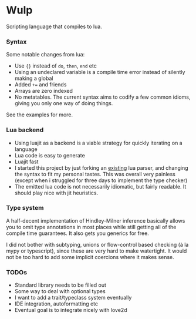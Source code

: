 # Wulp

Scripting language that compiles to lua.

### Syntax
Some notable changes from lua:

* Use `{}` instead of `do`, `then`, `end` etc
* Using an undeclared variable is a compile time error instead of silently making a global
* Added `+=` and friends
* Arrays are zero indexed
* No metatables. The current syntax aims to codify a few common idioms, giving you only one way of doing things.

See the examples for more.

### Lua backend 
* Using luajit as a backend is a viable strategy for quickly iterating on a language
* Lua code is easy to generate
* Luajit fast
* I started this project by just forking an [existing](https://github.com/sbdchd/luis/) lua parser, and changing the syntax to fit my personal tastes. This was overall very painless (except when i struggled for three days to implement the type checker)
* The emitted lua code is not necessarily idiomatic, but fairly readable. It should play nice with jit heuristics.

### Type system
A half-decent implementation of Hindley-Milner inference basically allows you to omit type annotations in most places while still getting all of the compile time guarantees.
It also gets you generics for free. 

I did not bother with subtyping, unions or flow-control based checking (à la mypy or typescript), since these are very hard to make watertight.
It would not be too hard to add some implicit coercions where it makes sense.


### TODOs
* Standard library needs to be filled out
* Some way to deal with optional types
* I want to add a trait/typeclass system eventually
* IDE integration, autoformatting etc
* Eventual goal is to integrate nicely with love2d
